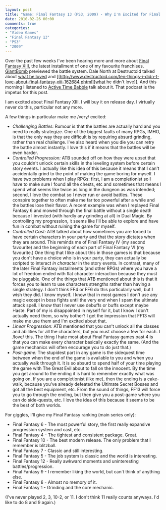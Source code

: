 ```yaml
---
layout: post
title: "Game: Final Fantasy 13 (PS3, 2009) - Why I'm Excited for Final Fantasy 13"
date: 2010-02-26 00:00
comments: true
categories:
- "Video Games"
- "Final Fantasy 13"
- "PS3"
- "2009"
---
```


Over the past few weeks I've been hearing more and more about
[Final Fantasy XIII](http://en.wikipedia.org/wiki/Final_Fantasy_XIII), the latest installment of one of my favourite
franchises. [GiantBomb](http://www.giantbomb.com/ask-me-anything-final-fantasy-xiii/17-2004/) previewed the battle system. Dale North at
Destructoid talked about [what he loved](http://www.destructoid.com/ten-things-i-loved-about-final-fantasy-xiii-162457.phtml) and [[http://www.destructoid.com/ten-things-i-didn-t-love-about-final-fantasy-xiii-162684.phtml][what he didn't
love]]. And this morning I listened to [Active Time Babble](http://www.1up.com/do/minisite?cId=3176689) talk about
it. That podcast is the impetus for this post.

I am excited about Final Fantasy XIII. I will buy it on release
day. I virtually never do this, particular not any more.

A few things in particular make me /very/ excited:
- *Challenging Battles:* Rumour is that the battles are actually
hard and you need to really strategize. One of the biggest
faults of many RPGs, IMHO, is that the only way they are
difficult is by requiring absurd grinding, rather than real
challenge. I've also heard when you die you can retry the battle
almost instantly. I love this if it means that the battles will
be even harder.
- *Controlled Progression:* ATB sounded off on how they were upset
that you couldn't unlock certain skills in the leveling system
before certain story events. I actually like this idea of this
because it means that I can't accidentally grind to the point of
making the game boring for myself. I have two problems when I
play RPGs: first, I am a completionist so I have to make sure I
found all the chests, etc and sometimes that means I spend what
seems like twice as long in the dungeon as was intended; second,
I love the combat so I never run or avoid battles. These
conspire together to often make me far too powerful after a
while and the battles lose their flavor. A recent example was
when I replayed Final Fantasy 6 and mowed through the final
battle without a single death because I invested (with hardly
any grinding at all) in Dual Magic. By controlling my
progression, it seems like I'll be able to explore and have fun
in combat without ruining the game for myself.
- *Controlled Cast:* ATB talked about how sometimes you are forced
to have certain characters in your party and that the story
dictates when they are around. This reminds me of Final Fantasy
IV (my second favourite) and the beginning of each part of Final
Fantasy VI (my favourite.) One thing that I like about this in
those games is that because you don't have a choice who is in
your party, they can actually be scripted to interact <em>in
character</em> in the story events. In contrast, many of the
later Final Fantasy installments (and other RPGs) where you have
a lot of freedom ended with flat character interaction because
they must be pluggable. One of the things that ATB mentioned
about this is that it forces you to learn to use characters
strengths rather than having a single strategy. I don't think
FF4 or FF6 do this particularly well, but I wish they did. I
know myself. I know that in most games I don't use any magic
except in boss fights until the very end when I spam the
ultimate attack spell. I know that I never use debuffs or buffs
except maybe Haste. Part of my is disappointed in myself for it,
but I know I don't actually need them, so why bother? I get the
impression that FF13 will make me use them and I'm excited about
that.
- *Linear Progression:* ATB mentioned that you can't unlock all
the classes and abilities for all the characters, but you must
choose a few for each. I /love/ this. The thing I hate
most about Final Fantasy games past 4 is that you can make every
character basically exactly the same. (And the game mechanics
will often encourage you to do just that.)
- *Post-game:* The stupidest part in any game is the sidequest
time between when the end of the game is available to you and
when you actually walk through it. It is so absurd to spend half
of your time playing the game with The Great Evil about to fall
on the innocent. By the time you get around to the ending it is
hard to remember exactly what was going on. If you are a
completionist (like me), then the ending is a cake-walk, because
you've already defeated the Ultimate Secret Bosses and got all
the best equipment, etc. From the sound of things, FF13 will
force you to go through the ending, but then give you a
post-game where you can do side-quests, etc. I love the idea of
this because it seems to be the best of both worlds.

For giggles, I'll give my Final Fantasy ranking (main series only):
- Final Fantasy 6 - The most powerful story, the first really
expansive progression system and cast, etc.
- Final Fantasy 4 - The tightest and consistent package. Great.
- Final Fantasy 10 - The best modern release. The only problem that
I remember is blitzball.
- Final Fantasy 7 - Classic and still interesting.
- Final Fantasy 5 - The job system is classic and the world is interesting.
- Final Fantasy 12 - Really awkward moments and uninteresting
battles/progression.
- Final Fantasy 9 - I remember liking the world, but can't think of
anything else.
- Final Fantasy 8 - Almost no memory of it.
- Final Fantasy 1 - Grinding and the core mechanic.

(I've never played 2, 3, 10-2, or 11. I don't think 11 really
counts anyways. I'd like to do 8 and 9 again.)
